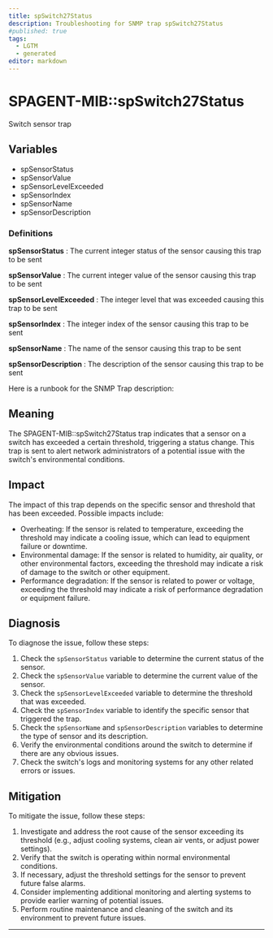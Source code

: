 ```yaml
---
title: spSwitch27Status
description: Troubleshooting for SNMP trap spSwitch27Status
#published: true
tags:
  - LGTM
  - generated
editor: markdown
---
```


# SPAGENT-MIB::spSwitch27Status 

Switch sensor trap 


## Variables


  - spSensorStatus
  - spSensorValue
  - spSensorLevelExceeded
  - spSensorIndex
  - spSensorName
  - spSensorDescription 

### Definitions 


**spSensorStatus** 
: The current integer status of the sensor causing this trap to be sent 

**spSensorValue** 
: The current integer value of the sensor causing this trap to be sent 

**spSensorLevelExceeded** 
: The integer level that was exceeded causing this trap to be sent 

**spSensorIndex** 
: The integer index of the sensor causing this trap to be sent 

**spSensorName** 
: The name of the sensor causing this trap to be sent 

**spSensorDescription** 
: The description of the sensor causing this trap to be sent 


Here is a runbook for the SNMP Trap description:

## Meaning

The SPAGENT-MIB::spSwitch27Status trap indicates that a sensor on a switch has exceeded a certain threshold, triggering a status change. This trap is sent to alert network administrators of a potential issue with the switch's environmental conditions.

## Impact

The impact of this trap depends on the specific sensor and threshold that has been exceeded. Possible impacts include:

* Overheating: If the sensor is related to temperature, exceeding the threshold may indicate a cooling issue, which can lead to equipment failure or downtime.
* Environmental damage: If the sensor is related to humidity, air quality, or other environmental factors, exceeding the threshold may indicate a risk of damage to the switch or other equipment.
* Performance degradation: If the sensor is related to power or voltage, exceeding the threshold may indicate a risk of performance degradation or equipment failure.

## Diagnosis

To diagnose the issue, follow these steps:

1. Check the `spSensorStatus` variable to determine the current status of the sensor.
2. Check the `spSensorValue` variable to determine the current value of the sensor.
3. Check the `spSensorLevelExceeded` variable to determine the threshold that was exceeded.
4. Check the `spSensorIndex` variable to identify the specific sensor that triggered the trap.
5. Check the `spSensorName` and `spSensorDescription` variables to determine the type of sensor and its description.
6. Verify the environmental conditions around the switch to determine if there are any obvious issues.
7. Check the switch's logs and monitoring systems for any other related errors or issues.

## Mitigation

To mitigate the issue, follow these steps:

1. Investigate and address the root cause of the sensor exceeding its threshold (e.g., adjust cooling systems, clean air vents, or adjust power settings).
2. Verify that the switch is operating within normal environmental conditions.
3. If necessary, adjust the threshold settings for the sensor to prevent future false alarms.
4. Consider implementing additional monitoring and alerting systems to provide earlier warning of potential issues.
5. Perform routine maintenance and cleaning of the switch and its environment to prevent future issues.
---





